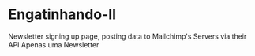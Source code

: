 # Engatinhando-II
Newsletter signing up page, posting data to Mailchimp's Servers via their API
Apenas uma Newsletter


